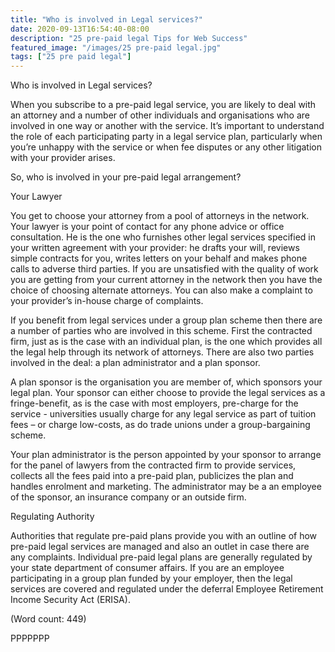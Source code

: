 ```yaml
---
title: "Who is involved in Legal services?"
date: 2020-09-13T16:54:40-08:00
description: "25 pre-paid legal Tips for Web Success"
featured_image: "/images/25 pre-paid legal.jpg"
tags: ["25 pre paid legal"]
---
```


Who is involved in Legal services?

When you subscribe to a pre-paid legal service, you are likely to deal 
with an attorney and a number of other individuals and organisations who 
are involved in one way or another with the service. It’s important to 
understand the role of each participating party in a legal service plan, 
particularly when you’re unhappy with the service or when fee disputes or 
any other litigation with your provider arises. 

So, who is involved in your pre-paid legal arrangement?

Your Lawyer

You get to choose your attorney from a pool of attorneys in the network. 
Your lawyer is your point of contact for any phone advice or office 
consultation. He is the one who furnishes other legal services specified 
in your written agreement with your provider: he drafts your will, reviews 
simple contracts for you, writes letters on your behalf and makes phone 
calls to adverse third parties. 
If you are unsatisfied with the quality of work you are getting from your 
current attorney in the network then you have the choice of choosing 
alternate attorneys. You can also make a complaint to your provider’s 
in-house charge of complaints. 

If you benefit from legal services under a group plan scheme then there are 
a number of parties who are involved in this scheme. 
First the contracted firm, just as is the case with an individual plan, is 
the one which provides all the legal help through its network of attorneys. 
There are also two parties involved in the deal: a plan administrator and a 
plan sponsor. 

A plan sponsor is the organisation you are member of, which sponsors your 
legal plan. Your sponsor can either choose to provide the legal services as 
a fringe-benefit, as is the case with most employers, pre-charge for the 
service  - universities usually charge for any legal service as part of 
tuition fees – or charge low-costs, as do trade unions under a 
group-bargaining scheme.

Your plan administrator is the person appointed by your sponsor to arrange 
for the panel of lawyers from the contracted firm to provide services, 
collects all the fees paid into a pre-paid plan, publicizes the plan and 
handles enrolment and marketing. The administrator may be a an employee of 
the sponsor, an insurance company or an outside firm. 

Regulating Authority

Authorities that regulate pre-paid plans provide you with an outline of how 
pre-paid legal services are managed and also an outlet in case there are 
any complaints. 
Individual pre-paid legal plans are generally regulated by your state 
department of consumer affairs. 
If you are an employee participating in a group plan funded by your 
employer, then the legal services are covered and regulated under the 
deferral Employee Retirement Income Security Act (ERISA).

(Word count: 449)

PPPPPPP

